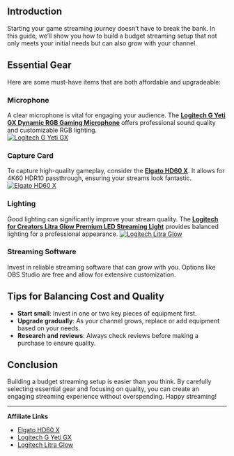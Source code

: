 ## Introduction
Starting your game streaming journey doesn’t have to break the bank. In this guide, we’ll show you how to build a budget streaming setup that not only meets your initial needs but can also grow with your channel.

## Essential Gear
Here are some must-have items that are both affordable and upgradeable:

### Microphone
A clear microphone is vital for engaging your audience. The **[Logitech G Yeti GX Dynamic RGB Gaming Microphone](https://amzn.to/446et4B)** offers professional sound quality and customizable RGB lighting.  
[![Logitech G Yeti GX](https://www.gamestreamingsetup.com/logitech-g-yeti-gx.jpg)](https://amzn.to/446et4B)

### Capture Card
To capture high-quality gameplay, consider the **[Elgato HD60 X](https://amzn.to/4dZtxVc)**. It allows for 4K60 HDR10 passthrough, ensuring your streams look fantastic.
[![Elgato HD60 X](https://www.gamestreamingsetup.com/elgato-hd60-x.jpg)](https://amzn.to/4dZtxVc)

### Lighting
Good lighting can significantly improve your stream quality. The **[Logitech for Creators Litra Glow Premium LED Streaming Light](https://amzn.to/4l3fnVr)** provides balanced lighting for a professional appearance.
[![Logitech Litra Glow](https://www.gamestreamingsetup.com/logitech-litra-glow.jpg)](https://amzn.to/4l3fnVr)

### Streaming Software
Invest in reliable streaming software that can grow with you. Options like OBS Studio are free and allow for extensive customization.

## Tips for Balancing Cost and Quality
- **Start small**: Invest in one or two key pieces of equipment first.
- **Upgrade gradually**: As your channel grows, replace or add equipment based on your needs.
- **Research and reviews**: Always check reviews before making a purchase to ensure quality.

## Conclusion
Building a budget streaming setup is easier than you think. By carefully selecting essential gear and focusing on quality, you can create an engaging streaming experience without overspending. Happy streaming!  

---  
**Affiliate Links**  
- [Elgato HD60 X](https://amzn.to/4dZtxVc)  
- [Logitech G Yeti GX](https://amzn.to/446et4B)  
- [Logitech Litra Glow](https://amzn.to/4l3fnVr)  
